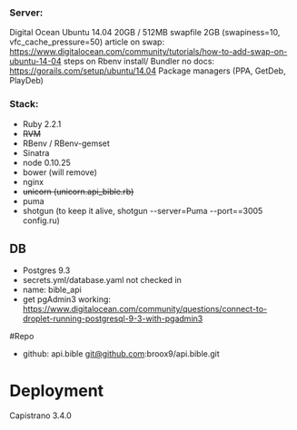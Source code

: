 ### Server:
Digital Ocean Ubuntu 14.04
20GB / 512MB
swapfile 2GB (swapiness=10, vfc_cache_pressure=50)
article on swap: https://www.digitalocean.com/community/tutorials/how-to-add-swap-on-ubuntu-14-04
steps on Rbenv install/ Bundler no docs: https://gorails.com/setup/ubuntu/14.04
Package managers (PPA, GetDeb, PlayDeb)



### Stack:
- Ruby 2.2.1
- ~~RVM~~
- RBenv / RBenv-gemset
- Sinatra
- node 0.10.25
- bower (will remove)
- nginx
- ~~unicorn (unicorn.api_bible.rb)~~
- puma
- shotgun (to keep it alive, shotgun --server=Puma --port==3005 config.ru)

## DB
- Postgres 9.3
- secrets.yml/database.yaml not checked in
- name: bible_api
- get pgAdmin3 working: https://www.digitalocean.com/community/questions/connect-to-droplet-running-postgresql-9-3-with-pgadmin3


#Repo
- github: api.bible git@github.com:broox9/api.bible.git

# Deployment
Capistrano 3.4.0
